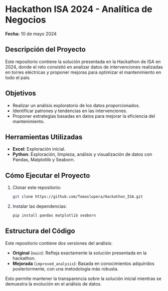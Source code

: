 # Hackathon ISA 2024 - Analítica de Negocios

**Fecha:** 10 de mayo 2024

## Descripción del Proyecto
Este repositorio contiene la solución presentada en la Hackathon de ISA en 2024, donde el reto consistió en analizar datos de intervenciones realizadas en torres eléctricas y proponer mejoras para optimizar el mantenimiento en todo el país.

## Objetivos
- Realizar un análisis exploratorio de los datos proporcionados.
- Identificar patrones y tendencias en las intervenciones.
- Proponer estrategias basadas en datos para mejorar la eficiencia del mantenimiento.

## Herramientas Utilizadas
- **Excel**: Exploración inicial.
- **Python**: Exploración, limpieza, análisis y visualización de datos con Pandas, Matplotlib y Seaborn.

## Cómo Ejecutar el Proyecto
1. Clonar este repositorio:
   ```bash
   git clone https://github.com/Tomaslopera/Hackathon_ISA.git
   ```
2. Instalar las dependencias:
   ```bash
   pip install pandas matplotlib seaborn
   ```
## Estructura del Código
Este repositorio contiene dos versiones del análisis:
- **Original** (`main`): Refleja exactamente la solución presentada en la hackathon.
- **Mejorada** (`improved_analysis`): Basada en conocimientos adquiridos posteriormente, con una metodología más robusta.

Esto permite mantener la transparencia sobre la solución inicial mientras se demuestra la evolución en el análisis de datos.
